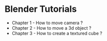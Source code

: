 # Blender Tutorials
- Chapter 1 - How to move camera ?
- Chapter 2 - How to move a 3d object ?
- Chapter 3 - How to create a textured cube ?
